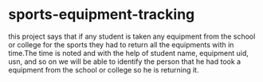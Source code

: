 # sports-equipment-tracking
this project says that if any student is taken any equipment from the school or college for the sports they had to return all the equipments with in time.The time is noted and with the help of student name, equipment uid, usn, and so on we will be able to identify the person that he had took a equipment from the school or college so he is returning it.
